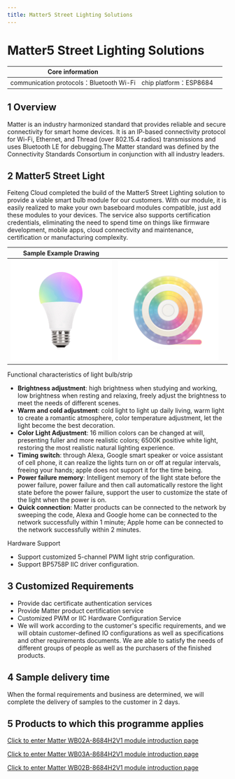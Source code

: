 ```yaml
---
title: Matter5 Street Lighting Solutions
---
```


# Matter5 Street Lighting Solutions

| Core information |        |         |
| -------- | ---------- |------------ |
| communication protocols：Bluetooth Wi-Fi |   chip platform：ESP8684   |          |


## 1 Overview
Matter is an industry harmonized standard that provides reliable and secure connectivity for smart home devices. It is an IP-based connectivity protocol for Wi-Fi, Ethernet, and Thread (over 802.15.4 radios) transmissions and uses Bluetooth LE for debugging.The Matter standard was defined by the Connectivity Standards Consortium in conjunction with all industry leaders.

<!-- ![tupian](/assets/images/matter/overview.png)

![可提供设备关系](/assets/images/matter/产品提供设备图.png) -->

## 2 Matter5 Street Light

Feiteng Cloud completed the build of the Matter5 Street Lighting solution to provide a viable smart bulb module for our customers. With our module, it is easily realized to make your own baseboard modules compatible, just add these modules to your devices. The service also supports certification credentials, eliminating the need to spend time on things like firmware development, mobile apps, cloud connectivity and maintenance, certification or manufacturing complexity.

|    Sample Example Drawing     |        |           |
| ----  |  --------- | ------ |
|   ![5 Way Dome Bulb](/assets/images/matter/5灯泡.png)    |     ![5 Way Light Strip](/assets/images/matter/5路灯带.png)    |          |

Functional characteristics of light bulb/strip

- **Brightness adjustment**: high brightness when studying and working, low brightness when resting and relaxing, freely adjust the brightness to meet the needs of different scenes.
- **Warm and cold adjustment**: cold light to light up daily living, warm light to create a romantic atmosphere, color temperature adjustment, let the light become the best decoration.
- **Color Light Adjustment**: 16 million colors can be changed at will, presenting fuller and more realistic colors; 6500K positive white light, restoring the most realistic natural lighting experience.
- **Timing switch**: through Alexa, Google smart speaker or voice assistant of cell phone, it can realize the lights turn on or off at regular intervals, freeing your hands; apple does not support it for the time being.
- **Power failure memory**: Intelligent memory of the light state before the power failure, power failure and then call automatically restore the light state before the power failure, support the user to customize the state of the light when the power is on.
- **Quick connection**: Matter products can be connected to the network by sweeping the code, Alexa and Google home can be connected to the network successfully within 1 minute; Apple home can be connected to the network successfully within 2 minutes.

Hardware Support

- Support customized 5-channel PWM light strip configuration.
- Support BP5758P IIC driver configuration.

## 3 Customized Requirements

- Provide dac certificate authentication services
- Provide Matter product certification service
- Customized PWM or IIC Hardware Configuration Service
- We will work according to the customer's specific requirements, and we will obtain customer-defined IO configurations as well as specifications and other requirements documents. We are able to satisfy the needs of different groups of people as well as the purchasers of the finished products.

## 4 Sample delivery time
When the formal requirements and business are determined, we will complete the delivery of samples to the customer in 2 days.

## 5 Products to which this programme applies

[Click to enter Matter WB02A-8684H2V1 module introduction page](../../products/matter/socket1_5.md)

[Click to enter Matter WB03A-8684H2V1 module introduction page](../../products/matter/WB03A-8684H2V1.md)

[Click to enter Matter WB02B-8684H2V1 module introduction page](../../products/matter/WB02B-8684H2V1.md)

